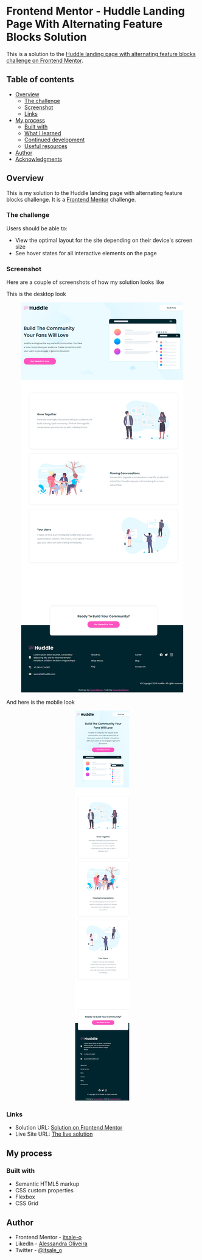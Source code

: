 # Frontend Mentor - Huddle Landing Page With Alternating Feature Blocks Solution

This is a solution to the [Huddle landing page with alternating feature blocks challenge on Frontend Mentor](https://www.frontendmentor.io/challenges/huddle-landing-page-with-alternating-feature-blocks-5ca5f5981e82137ec91a5100).

## Table of contents

- [Overview](#overview)
  - [The challenge](#the-challenge)
  - [Screenshot](#screenshot)
  - [Links](#links)
- [My process](#my-process)
  - [Built with](#built-with)
  - [What I learned](#what-i-learned)
  - [Continued development](#continued-development)
  - [Useful resources](#useful-resources)
- [Author](#author)
- [Acknowledgments](#acknowledgments)

## Overview

This is my solution to the Huddle landing page with alternating feature blocks challenge. It is a [Frontend Mentor](https://www.frontendmentor.io/home) challenge.

### The challenge

Users should be able to:

- View the optimal layout for the site depending on their device's screen size
- See hover states for all interactive elements on the page

### Screenshot

Here are a couple of screenshots of how my solution looks like

This is the desktop look 

<div align="center">

![](/images/desktop_solution.png)

</div>

And here is the mobile look

<div align="center">

![](/images/mobile_solution.png)

</div>


### Links

- Solution URL: [Solution on Frontend Mentor](https://your-solution-url.com)
- Live Site URL: [The live solution](https://your-live-site-url.com)

## My process

### Built with

- Semantic HTML5 markup
- CSS custom properties
- Flexbox
- CSS Grid

## Author

- Frontend Mentor - [itsale-o](https://www.frontendmentor.io/profile/itsale-o)
- LikedIn - [Alessandra Oliveira](https://www.linkedin.com/in/alessandra-santos-oliveira/)
- Twitter - [@itsale_o](https://twitter.com/itsale_o)
